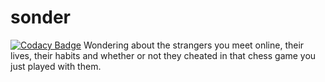 # sonder
[![Codacy Badge](https://api.codacy.com/project/badge/Grade/45bc47ee77ea497b8b8f1ded7a68c2db)](https://app.codacy.com/app/lakinwecker/sonder?utm_source=github.com&utm_medium=referral&utm_content=lakinwecker/sonder&utm_campaign=Badge_Grade_Dashboard)
Wondering about the strangers you meet online, their lives, their habits and whether or not they cheated in that chess game you just played with them.

